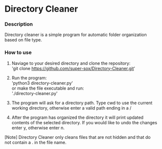 # Directory Cleaner 

### Description
Directory cleaner is a simple program for automatic folder organization based on file type.

### How to use
1. Naviage to your desired directory and clone the repository:  
'git clone https://github.com/super-sox/Directory-Cleaner.git'

2. Run the program:  
'python3 directory-cleaner.py'  
or make the file executable and run:  
'./directory-cleaner.py'  

3. The program will ask for a directory path. Type cwd to use the current working directory, otherwise enter a valid path ending in a /

4. After the program has organized the directory it will print updated contents of the selected directory. If you would like to undo the changes enter y, otherwise enter n.

[Note] Directory Cleaner only cleans files that are not hidden and that do not contain a . in the file name.
